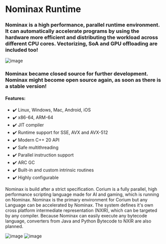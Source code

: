 # Nominax Runtime
<h3>Nominax is a high performance, parallel runtime environment.
It can automatically accelerate programs by using the hardware more efficient and distributing the workload across different CPU cores.
Vectorizing, SoA and GPU offloading are included too!</h4>

![image](https://user-images.githubusercontent.com/49988901/111071215-60b04f80-84d5-11eb-9ddb-cfda5fcd8eb7.png)

<h3> Nominax became closed source for further development. Nominax might become open source again, as soon as there is a stable version!</h3>

<h4>Features:</h3>

- :heavy_check_mark: Linux, Windows, Mac, Android, iOS
- :heavy_check_mark: x86-64, ARM-64
- :heavy_check_mark: JIT compiler
- :heavy_check_mark: Runtime support for SSE, AVX and AVX-512
- :heavy_check_mark: Modern C++ 20 API
- :heavy_check_mark: Safe multithreading
- :heavy_check_mark: Parallel instruction support
- :heavy_check_mark: ARC GC
- :heavy_check_mark: Built-in and custom intrinsic routines
- :heavy_check_mark: Highly configurable

Nominax is build after a strict specification.
Corium is a fully parallel, high performance scripting language made for AI and gaming, which is running on Nominax.
Nominax is the primary environment for Corium but any Language can be accelerated by Nominax.
The system defines it's own cross platform intermediate representation (NXIR), which can be targeted by any compiler.
Because Nominax can easily execute any bytecode language, converters from Java and Python Bytecode to NXIR are also planned.

![image](https://i.imgur.com/8ED4emK.png)
![image](https://user-images.githubusercontent.com/49988901/111071150-1d55e100-84d5-11eb-8612-9db0de2c8a80.png)
